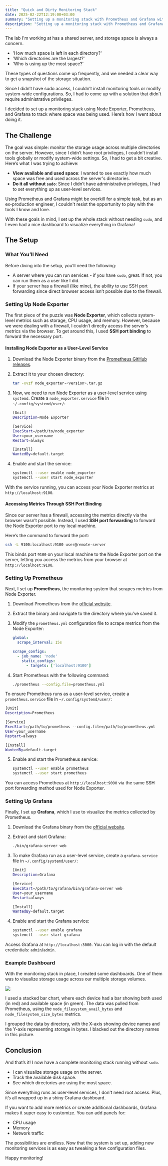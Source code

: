 ```yaml
---
title: "Quick and Dirty Monitoring Stack"
date: 2025-02-22T12:19:00+03:00
summary: "Setting up a monitoring stack with Prometheus and Grafana without sudo."
description: "Setting up a monitoring stack with Prometheus and Grafana without sudo."
---
```

The lab I'm working at has a shared server, and storage space is always a concern.
- 'How much space is left in each directory?' 
- 'Which directories are the largest?' 
- 'Who is using up the most space?' 

These types of questions come up frequently, and we needed a clear way to get a snapshot of the storage situation.

Since I didn’t have sudo access, I couldn’t install monitoring tools or modify system-wide configurations. So, I had to come up with a solution that didn't require administrative privileges.

I decided to set up a monitoring stack using Node Exporter, Prometheus, and Grafana to track where space was being used. Here’s how I went about doing it.

## The Challenge

The goal was simple: monitor the storage usage across multiple directories on the server. However, since I didn’t have root privileges, I couldn’t install tools globally or modify system-wide settings. So, I had to get a bit creative. Here’s what I was trying to achieve:

- **View available and used space**: I wanted to see exactly how much space was free and used across the server's directories.
- **Do it all without `sudo`**: Since I didn’t have administrative privileges, I had to set everything up as user-level services.

Using Prometheus and Grafana might be overkill for a simple task, but as an ex-production engineer, I couldn't resist the opportunity to play with the tools I know and love.

With these goals in mind, I set up the whole stack without needing `sudo`, and I even had a nice dashboard to visualize everything in Grafana!

## The Setup

### What You’ll Need

Before diving into the setup, you’ll need the following:

- A server where you can run services - if you have `sudo`, great. If not, you can run them as a user like I did.
- If your server has a firewall (like mine), the ability to use SSH port forwarding since direct browser access isn’t possible due to the firewall.

### Setting Up Node Exporter

The first piece of the puzzle was **Node Exporter**, which collects system-level metrics such as storage, CPU usage, and memory. However, because we were dealing with a firewall, I couldn’t directly access the server’s metrics via the browser. To get around this, I used **SSH port binding** to forward the necessary port.

#### Installing Node Exporter as a User-Level Service

1. Download the Node Exporter binary from the [Prometheus GitHub releases](https://github.com/prometheus/node_exporter/releases).
2. Extract it to your chosen directory:

   ```bash
   tar -xvzf node_exporter-<version>.tar.gz
   ```

3. Now, we need to run Node Exporter as a user-level service using `systemd`. Create a `node_exporter.service` file in `~/.config/systemd/user/`:

   ```bash
   [Unit]
   Description=Node Exporter

   [Service]
   ExecStart=/path/to/node_exporter
   User=your_username
   Restart=always

   [Install]
   WantedBy=default.target
   ```

4. Enable and start the service:

   ```bash
   systemctl --user enable node_exporter
   systemctl --user start node_exporter
   ```

With the service running, you can access your Node Exporter metrics at `http://localhost:9100`.

#### Accessing Metrics Through SSH Port Binding

Since our server has a firewall, accessing the metrics directly via the browser wasn’t possible. Instead, I used **SSH port forwarding** to forward the Node Exporter port to my local machine.

Here’s the command to forward the port:

```bash
ssh -L 9100:localhost:9100 user@remote-server
```

This binds port `9100` on your local machine to the Node Exporter port on the server, letting you access the metrics from your browser at `http://localhost:9100`.

### Setting Up Prometheus

Next, I set up **Prometheus**, the monitoring system that scrapes metrics from Node Exporter.

1. Download Prometheus from the [official website](https://prometheus.io/download/).
2. Extract the binary and navigate to the directory where you’ve saved it.
3. Modify the `prometheus.yml` configuration file to scrape metrics from the Node Exporter:

   ```yaml
   global:
     scrape_interval: 15s

   scrape_configs:
     - job_name: 'node'
       static_configs:
         - targets: ['localhost:9100']
   ```

4. Start Prometheus with the following command:

   ```bash
   ./prometheus --config.file=prometheus.yml
   ```

To ensure Prometheus runs as a user-level service, create a `prometheus.service` file in `~/.config/systemd/user/`:

```bash
[Unit]
Description=Prometheus

[Service]
ExecStart=/path/to/prometheus --config.file=/path/to/prometheus.yml
User=your_username
Restart=always

[Install]
WantedBy=default.target
```

5. Enable and start the Prometheus service:

   ```bash
   systemctl --user enable prometheus
   systemctl --user start prometheus
   ```

You can access Prometheus at `http://localhost:9090` via the same SSH port forwarding method used for Node Exporter.

### Setting Up Grafana

Finally, I set up **Grafana**, which I use to visualize the metrics collected by Prometheus.

1. Download the Grafana binary from the [official website](https://grafana.com/grafana/download).
2. Extract and start Grafana:

   ```bash
   ./bin/grafana-server web
   ```

3. To make Grafana run as a user-level service, create a `grafana.service` file in `~/.config/systemd/user/`:

   ```bash
   [Unit]
   Description=Grafana

   [Service]
   ExecStart=/path/to/grafana/bin/grafana-server web
   User=your_username
   Restart=always

   [Install]
   WantedBy=default.target
   ```

4. Enable and start the Grafana service:

   ```bash
   systemctl --user enable grafana
   systemctl --user start grafana
   ```

Access Grafana at `http://localhost:3000`. You can log in with the default credentials: `admin`/`admin`.

### Example Dashboard
With the monitoring stack in place, I created some dashboards. One of them was to visualize storage usage across our multiple storage volumes. 


![](dashboard.png)

I used a stacked bar chart, where each device had a bar showing both used (in red) and available space (in green). The data was pulled from Prometheus, using the `node_filesystem_avail_bytes` and `node_filesystem_size_bytes` metrics.

I grouped the data by directory, with the X-axis showing device names and the Y-axis representing storage in bytes. I blacked out the directory names in this picture.

## Conclusion
And that’s it! I now have a complete monitoring stack running without `sudo`. 

- I can visualize storage usage on the server.
- Track the available disk space.
- See which directories are using the most space.

Since everything runs as user-level services, I don't need root access. Plus, it’s all wrapped up in a shiny Grafana dashboard.

If you want to add more metrics or create additional dashboards, Grafana makes it super easy to customize. You can add panels for:

- CPU usage
- Memory
- Network traffic

The possibilities are endless. Now that the system is set up, adding new monitoring services is as easy as tweaking a few configuration files.

Happy monitoring!
